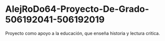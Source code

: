 # AlejRoDo64-Proyecto-De-Grado-506192041-506192019
Proyecto como apoyo a la educación, que enseña historia y lectura critica.
